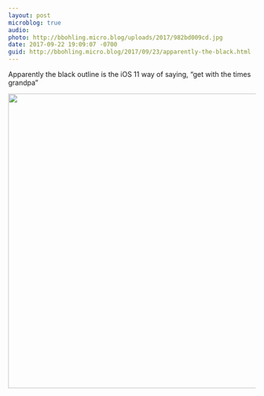 ```yaml
---
layout: post
microblog: true
audio: 
photo: http://bbohling.micro.blog/uploads/2017/982bd009cd.jpg
date: 2017-09-22 19:09:07 -0700
guid: http://bbohling.micro.blog/2017/09/23/apparently-the-black.html
---
```

Apparently the black outline is the iOS 11 way of saying, “get with the times grandpa”

<img src="http://bbohling.micro.blog/uploads/2017/982bd009cd.jpg" width="599" height="600" />
